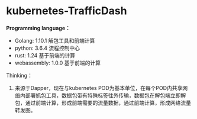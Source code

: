 # kubernetes-TrafficDash

**Programming language：**

* Golang: 1.10.1      解包工具和前端计算
* python: 3.6.4       流程控制中心
* rust: 1.24          基于前端的计算
* webassembly: 1.0.0  基于前端的计算

Thinking：

1. 来源于Dapper，现在与kubernetes POD为基本单位，在每个POD内共享网络内部署抓包工具，数据包带有特殊标签往外传输，数据包在解包端立即解包，通过前端计算，形成前端需要的流量数据，通过前端计算，形成网络流量转发图。
